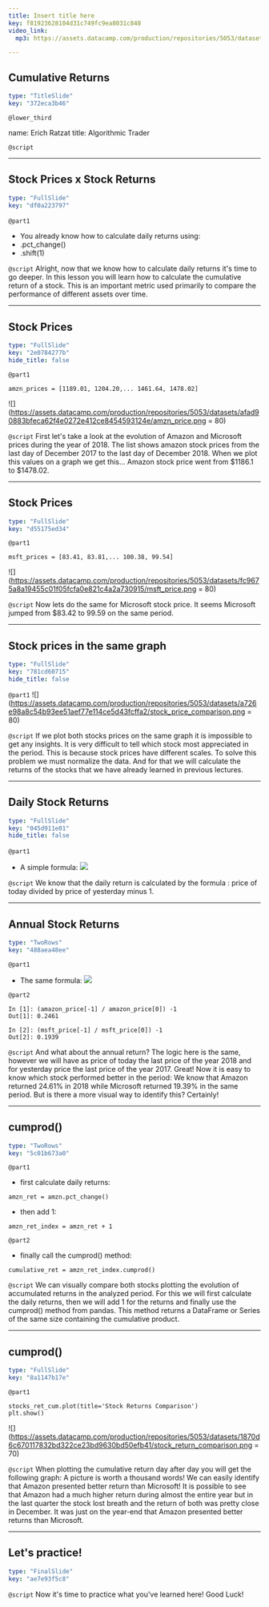 ```yaml
---
title: Insert title here
key: f81923628104d31c749fc9ea8031c848
video_link:
  mp3: https://assets.datacamp.com/production/repositories/5053/datasets/27f6a3edd0e42278f9835f2b67d5d2ed4048a5af/script_python_for_finance.mp3

---
```

## Cumulative Returns

```yaml
type: "TitleSlide"
key: "372eca3b46"
```

`@lower_third`

name: Erich Ratzat
title: Algorithmic Trader


`@script`



---
## Stock Prices x Stock Returns

```yaml
type: "FullSlide"
key: "df0a223797"
```

`@part1`
&nbsp;
- You already know how to calculate daily returns using: 
 - .pct_change()
 - .shift(1)


`@script`
Alright, now that we know how to calculate daily returns it's time to go deeper.
In this lesson you will learn how to calculate the cumulative return of a stock. This is an important metric used primarily to compare the performance of different assets over time.


---
## Stock Prices

```yaml
type: "FullSlide"
key: "2e0784277b"
hide_title: false
```

`@part1`
```
amzn_prices = [1189.01, 1204.20,... 1461.64, 1478.02]

```


![](https://assets.datacamp.com/production/repositories/5053/datasets/afad90883bfeca62f4e0272e412ce8454593124e/amzn_price.png = 80)


`@script`
First let's take a look at the evolution of Amazon and Microsoft prices during the year of 2018.
The list shows amazon stock prices from the last day of December 2017 to the last day of December 2018.
When we plot this values on a graph we get this…
Amazon stock price went from $1186.1 to $1478.02.


---
## Stock Prices

```yaml
type: "FullSlide"
key: "d55175ed34"
```

`@part1`
```
msft_prices = [83.41, 83.81,... 100.38, 99.54]

```
![](https://assets.datacamp.com/production/repositories/5053/datasets/fc9675a8a19455c01f05fcfa0e821c4a2a730915/msft_price.png = 80)


`@script`
Now lets do the same for Microsoft stock price.
It seems Microsoft jumped from $83.42 to 99.59 on the same period.


---
## Stock prices in the same graph

```yaml
type: "FullSlide"
key: "781cd60715"
hide_title: false
```

`@part1`
![](https://assets.datacamp.com/production/repositories/5053/datasets/a726e98a8c54b93ee51aef77e114ce5d43fcffa2/stock_price_comparison.png = 80)


`@script`
If we plot both stocks prices on the same graph it is impossible to get any insights. It is very difficult to tell which stock most appreciated in the period. This is because stock prices have different scales.
To solve this problem we must normalize the data. And for that we will calculate the returns of the stocks that we have already learned in previous lectures.


---
## Daily Stock Returns

```yaml
type: "FullSlide"
key: "045d911e01"
hide_title: false
```

`@part1`
&nbsp;
- A simple formula:
![](https://assets.datacamp.com/production/repositories/5053/datasets/7db5a53eeca97f462331d0f4e43a0042f40bbf25/price_today.PNG.png)


`@script`
We know that the daily return is calculated by the formula : price of today divided by price of yesterday minus 1.


---
## Annual Stock Returns

```yaml
type: "TwoRows"
key: "488aea48ee"
```

`@part1`
- The same formula:
![](https://assets.datacamp.com/production/repositories/5053/datasets/d6349cd38144ee91f34bd7131c0b137473a01157/price_annual.PNG.png)


`@part2`
```
In [1]: (amazon_price[-1] / amazon_price[0]) -1
Out[1]: 0.2461
```


```
In [2]: (msft_price[-1] / msft_price[0]) -1
Out[2]: 0.1939
```


`@script`
And what about the annual return? The logic here is the same, however we will have as price of today the last price of the year 2018 and for yesterday price the last price of the year 2017.
Great! Now it is easy to know which stock performed better in the period: We know that Amazon returned 24.61% in 2018 while Microsoft returned 19.39% in the same period.
But is there a more visual way to identify this? Certainly!


---
## cumprod()

```yaml
type: "TwoRows"
key: "5c01b673a0"
```

`@part1`
- first calculate daily returns:
```
amzn_ret = amzn.pct_change()
```

- then add 1:
```
amzn_ret_index = amzn_ret + 1
```


`@part2`
- finally call the cumprod() method:
```
cumulative_ret = amzn_ret_index.cumprod()
```


`@script`
We can visually compare both stocks plotting the evolution of accumulated returns in the analyzed period. For this we will first calculate the daily returns, then we will add 1 for the returns and finally use the cumprod() method from pandas. This method returns a DataFrame or Series of the same size containing the cumulative product.


---
## cumprod()

```yaml
type: "FullSlide"
key: "8a1147b17e"
```

`@part1`
```
stocks_ret_cum.plot(title='Stock Returns Comparison')
plt.show()
```
![](https://assets.datacamp.com/production/repositories/5053/datasets/1870d6c670117832bd322ce23bd9630bd50efb41/stock_return_comparison.png = 70)


`@script`
When plotting the cumulative return day after day you will get the following graph:
A picture is worth a thousand words! We can easily identify that Amazon presented better return than Microsoft! It is possible to see that Amazon had a much higher return during almost the entire year but in the last quarter the stock lost breath and the return of both was pretty close in December. It was just on the year-end that Amazon presented better returns than Microsoft.


---
## Let's practice!

```yaml
type: "FinalSlide"
key: "ae7e93f5c8"
```

`@script`
Now it's time to practice what you've learned here! Good Luck!

